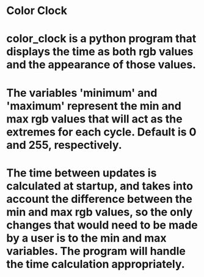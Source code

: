 # Color Clock

# color_clock is a python program that displays the time as both rgb values and the appearance of those values.

# The variables 'minimum' and 'maximum' represent the min and max rgb values that will act as the extremes for each cycle. Default is 0 and 255, respectively.
# The time between updates is calculated at startup, and takes into account the difference between the min and max rgb values, so the only changes that would need to be made by a user is to the min and max variables. The program will handle the time calculation appropriately.
